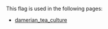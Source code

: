 This flag is used in the following pages:
 - [damerian_tea_culture](../events/damerian_tea_culture.md)

